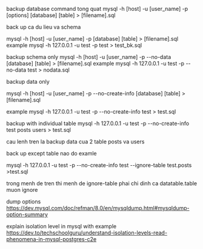 backup database
command tong quat
mysql -h [host] -u [user_name] -p [options] [database] [table] > [filename].sql

back up ca du lieu va schema

mysql -h [host] -u [user_name] -p [database] [table] > [filename].sql
example
mysql -h 127.0.0.1 -u test -p test > test_bk.sql

backup schema only
mysql -h [host] -u [user_name] -p --no-data [database] [table] > [filename].sql
example
mysql -h 127.0.0.1 -u test -p --no-data test > nodata.sql

backup data only

mysql -h [host] -u [user_name] -p --no-create-info [database] [table] > [filename].sql

example
mysql -h 127.0.0.1 -u test -p --no-create-info test > test.sql

backup with individual table
mysql -h 127.0.0.1 -u test -p --no-create-info test posts users > test.sql 

cau lenh tren la backup data cua 2 table posts va users

back up except table nao do
examle

mysql -h 127.0.0.1 -u test -p --no-create-info  test --ignore-table test.posts >test.sql

trong menh de tren thi menh de ignore-table phai chi dinh ca datatable.table muon ignore 



dump options
https://dev.mysql.com/doc/refman/8.0/en/mysqldump.html#mysqldump-option-summary


explain isolation level in mysql with example
https://dev.to/techschoolguru/understand-isolation-levels-read-phenomena-in-mysql-postgres-c2e
